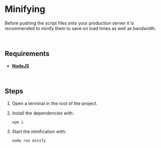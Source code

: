 # Minifying

Before pushing the script files onto your production server it is recommended to minify them to save on load times as well as bandwidth.

<br>

## Requirements

- **[NodeJS]**

<br>

## Steps

1. Open a terminal in the root of the project.

2. Install the dependencies with:

   ```sh
   npm i
   ```

3. Start the minification with:

   ```sh
   node run minify
   ```

<!----------------------------------------------------------------------------->

[NodeJS]: https://nodejs.org/en/download/
